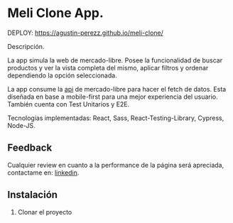 
# Meli Clone App.

DEPLOY: https://agustin-perezz.github.io/meli-clone/


Descripción.
 
La app simula la web de mercado-libre. Posee la funcionalidad de buscar productos y ver la vista completa del mismo, aplicar filtros y ordenar dependiendo la opción seleccionada.
 
La app consume la [api](https://developers.mercadolibre.com.ar/es_ar/api-docs-es) de mercado-libre para hacer el fetch de datos. Esta diseñada en base a mobile-first para una mejor experiencia del usuario. También cuenta con Test Unitarios y E2E.
 
Tecnologías implementadas: React, Sass, React-Testing-Library, Cypress, Node-JS.



## Feedback

Cualquier review en cuanto a la performance de la página será apreciada, contactame en: [linkedin](https://www.linkedin.com/in/agustinperez-front-end-developer/).

## Instalación

1. Clonar el proyecto

